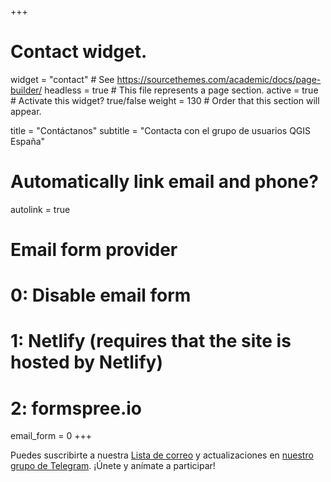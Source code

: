 +++
# Contact widget.
widget = "contact"  # See https://sourcethemes.com/academic/docs/page-builder/
headless = true  # This file represents a page section.
active = true  # Activate this widget? true/false
weight = 130  # Order that this section will appear.

title = "Contáctanos"
subtitle = "Contacta con el grupo de usuarios QGIS España"


# Automatically link email and phone?
autolink = true

# Email form provider
#   0: Disable email form
#   1: Netlify (requires that the site is hosted by Netlify)
#   2: formspree.io
email_form = 0
+++

Puedes suscribirte a nuestra [Lista de correo](https://lists.osgeo.org/mailman/listinfo/qgis-es) y actualizaciones en [nuestro grupo de Telegram](https://telegram.me/qgis_es). ¡Únete y anímate a participar!
